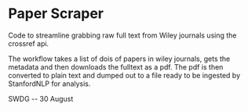 # Paper Scraper

Code to streamline grabbing raw full text from Wiley journals using the crossref api.

The workflow takes a list of dois of papers in wiley journals, gets the metadata and then downloads the fulltext as a pdf. The pdf is then converted to plain text and dumped out to a file ready to be ingested by StanfordNLP for analysis.

SWDG -- 30 August
